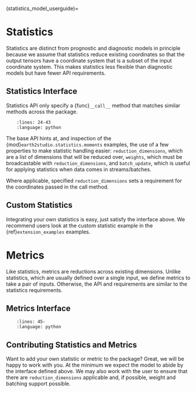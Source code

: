 (statistics_model_userguide)=

# Statistics

Statistics are distinct from prognostic and diagnostic models in principle because
we assume that statistics reduce existing coordinates so that the output tensors
have a coordinate system that is a subset of the input coordinate system. This
makes statistics less flexible than diagnostic models but have fewer API requirements.

## Statistics Interface

Statistics API only specify a {func}`__call__` method that matches similar methods
across the package.

```{literalinclude} ../../../earth2studio/statistics/base.py
    :lines: 24-43
    :language: python
```

The base API hints at, and inspection of the {mod}`earth2studio.statistics.moments`
examples, the use of a few properties to make statistic handling easier:
`reduction_dimensions`, which are a list of dimensions that will be reduced over,
`weights`, which must be broadcastable with `reduction_dimensions`, and `batch_update`,
which is useful for applying statistics when data comes in streams/batches.

Where applicable, specified `reduction_dimensions` sets a requirement for the
coordinates passed in the call method.

## Custom Statistics

Integrating your own statistics is easy, just satisfy the interface above. We recommend
users look at the custom statistic example in the {ref}`extension_examples` examples.

# Metrics

Like statistics, metrics are reductions across existing dimensions. Unlike statistics,
which are usually defined over a single input, we define metrics to take a pair of
inputs. Otherwise, the API and requirements are similar to the statistics requirements.

## Metrics Interface

```{literalinclude} ../../../earth2studio/statistics/base.py
    :lines: 45-
    :language: python
```

## Contributing Statistics and Metrics

Want to add your own statistic or metric to the package? Great, we will be happy to
work with you. At the minimum we expect the model to abide by the interface defined
above. We may also work with the user to ensure that there are `reduction_dimensions`
applicable and, if possible, weight and batching support possible.
